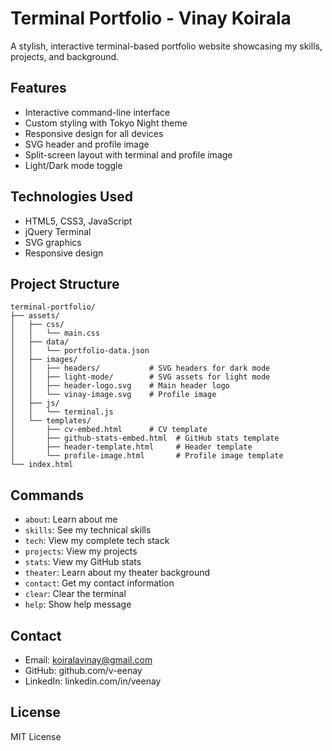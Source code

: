 # Terminal Portfolio - Vinay Koirala

A stylish, interactive terminal-based portfolio website showcasing my skills, projects, and background.

## Features

- Interactive command-line interface
- Custom styling with Tokyo Night theme
- Responsive design for all devices
- SVG header and profile image
- Split-screen layout with terminal and profile image
- Light/Dark mode toggle

## Technologies Used

- HTML5, CSS3, JavaScript
- jQuery Terminal
- SVG graphics
- Responsive design

## Project Structure

```
terminal-portfolio/
├── assets/
│   ├── css/
│   │   └── main.css
│   ├── data/
│   │   └── portfolio-data.json
│   ├── images/
│   │   ├── headers/           # SVG headers for dark mode
│   │   ├── light-mode/        # SVG assets for light mode
│   │   ├── header-logo.svg    # Main header logo
│   │   └── vinay-image.svg    # Profile image
│   ├── js/
│   │   └── terminal.js
│   └── templates/
│       ├── cv-embed.html      # CV template
│       ├── github-stats-embed.html  # GitHub stats template
│       ├── header-template.html     # Header template
│       └── profile-image.html       # Profile image template
└── index.html
```

## Commands

- `about`: Learn about me
- `skills`: See my technical skills
- `tech`: View my complete tech stack
- `projects`: View my projects
- `stats`: View my GitHub stats
- `theater`: Learn about my theater background
- `contact`: Get my contact information
- `clear`: Clear the terminal
- `help`: Show help message

## Contact

- Email: koiralavinay@gmail.com
- GitHub: github.com/v-eenay
- LinkedIn: linkedin.com/in/veenay

## License

MIT License
